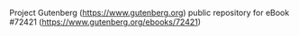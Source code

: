 Project Gutenberg (https://www.gutenberg.org) public repository
for eBook #72421 (https://www.gutenberg.org/ebooks/72421)
